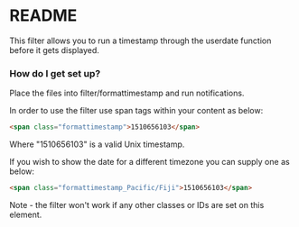 # README #

This filter allows you to run a timestamp through the userdate function before it gets displayed.

### How do I get set up? ###

Place the files into filter/formattimestamp and run notifications.

In order to use the filter use span tags within your content as below:

```html
<span class="formattimestamp">1510656103</span>
```

Where "1510656103" is a valid Unix timestamp.

If you wish to show the date for a different timezone you can supply one as below:

```html
<span class="formattimestamp_Pacific/Fiji">1510656103</span>
```

Note - the filter won't work if any other classes or IDs are set on this element.